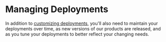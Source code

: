 # Managing Deployments

In addition to [customizing deployments](config.md), you'll also need to maintain your deployments over time, as new versions of our products are released, and as you tune your deployments to better reflect your changing needs. 

